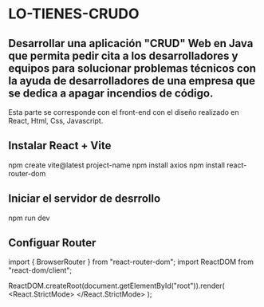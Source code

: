# LO-TIENES-CRUDO
## Desarrollar una aplicación "CRUD" Web en Java que permita pedir cita a los desarrolladores y equipos para solucionar problemas técnicos con la ayuda de desarrolladores de una empresa que se dedica a apagar incendios de código.

Esta parte se corresponde con el front-end con el diseño realizado en React, Html, Css, Javascript.

## Instalar React + Vite
npm create vite@latest project-name
npm install axios
npm install react-router-dom

## Iniciar el servidor de desrrollo
npm run dev

## Configuar Router

import { BrowserRouter } from "react-router-dom";
import ReactDOM from "react-dom/client";

ReactDOM.createRoot(document.getElementById("root")).render(
  <React.StrictMode>
    <BrowserRouter>
      <App />
    </BrowserRouter>
  </React.StrictMode>
);

